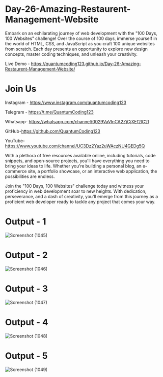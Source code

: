 # Day-26-Amazing-Restaurent-Management-Website
Embark on an exhilarating journey of web development with the "100 Days, 100 Websites" challenge! Over the course of 100 days, immerse yourself in the world of HTML, CSS, and JavaScript as you craft 100 unique websites from scratch. Each day presents an opportunity to explore new design concepts, master coding techniques, and unleash your creativity.

Live Demo - https://quantumcoding123.github.io/Day-26-Amazing-Restaurent-Management-Website/

# Join Us

Instagram - https://www.instagram.com/quantumcoding123

Telegram - https://t.me/QuantumCoding123

Whatsapp- https://whatsapp.com/channel/0029VaVInCA2ZjCjXEf2IC2I

GitHub-https://github.com/QuantumCoding123

YouTube-https://www.youtube.com/channel/UC3Dz2Yaz2uWAczNU4GEDg5Q

With a plethora of free resources available online, including tutorials, code snippets, and open-source projects, you'll have everything you need to bring your ideas to life. Whether you're building a personal blog, an e-commerce site, a portfolio showcase, or an interactive web application, the possibilities are endless.

Join the "100 Days, 100 Websites" challenge today and witness your proficiency in web development soar to new heights. With dedication, perseverance, and a dash of creativity, you'll emerge from this journey as a proficient web developer ready to tackle any project that comes your way.

# Output - 1

![Screenshot (1045)](https://github.com/user-attachments/assets/00098cd2-6aca-4c36-84e9-0191aad9406a)

# Output - 2

![Screenshot (1046)](https://github.com/user-attachments/assets/f88c4c7e-8dc9-4866-8c0a-ddfec4a90c60)

# Output - 3

![Screenshot (1047)](https://github.com/user-attachments/assets/91597cc7-0e10-46cb-824b-5cbc34a610b1)

# Output - 4

![Screenshot (1048)](https://github.com/user-attachments/assets/88ba0c84-9d43-43ad-8d38-fd53da6f8dc7)

# Output - 5

![Screenshot (1049)](https://github.com/user-attachments/assets/c02ad75e-9e5d-48a0-9ba1-b8ea8563b997)


